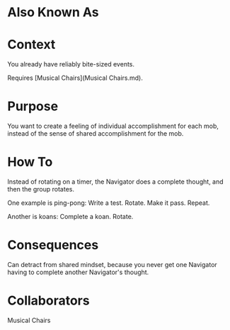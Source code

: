 # Also Known As

# Context

You already have reliably bite-sized events.

Requires [Musical Chairs](Musical Chairs.md).

# Purpose

You want to create a feeling of individual accomplishment for each mob, instead of the sense of shared accomplishment for the mob.

# How To

Instead of rotating on a timer, the Navigator does a complete thought, and then the group rotates.

One example is ping-pong: Write a test. Rotate. Make it pass. Repeat.

Another is koans: Complete a koan. Rotate.

# Consequences

Can detract from shared mindset, because you never get one Navigator having to complete another Navigator's thought.

# Collaborators

Musical Chairs
